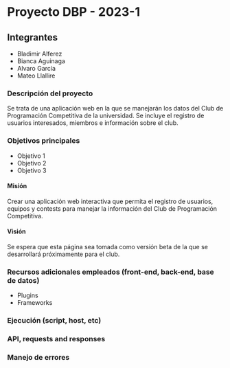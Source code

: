 # Proyecto DBP - 2023-1

## Integrantes

- Bladimir Alferez
- Bianca Aguinaga
- Alvaro García
- Mateo Llallire

### Descripción del proyecto

Se trata de una aplicación web en la que se manejarán los datos del Club de Programación Competitiva de la universidad. Se incluye el registro de usuarios interesados, miembros e información sobre el club.

### Objetivos principales

- Objetivo 1
- Objetivo 2
- Objetivo 3

#### Misión

Crear una aplicación web interactiva que permita el registro de usuarios, equipos y contests para manejar la información del Club de Programación Competitiva.

#### Visión

Se espera que esta página sea tomada como versión beta de la que se desarrollará próximamente para el club.

### Recursos adicionales empleados (front-end, back-end, base de datos)

- Plugins
- Frameworks

### Ejecución (script, host, etc)

### API, requests and responses

### Manejo de errores